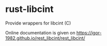 # rust-libcint
Provide wrappers for libcint (C)

Online documentation is given on https://igor-1982.github.io/rest_libcint/rest_libcint/
